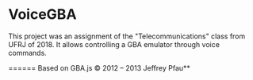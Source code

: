 # VoiceGBA

This project was an assignment of the "Telecommunications" class from UFRJ of 2018. 
It allows controlling a GBA emulator through voice commands.


======
Based on GBA.js © 2012 – 2013 Jeffrey Pfau**
